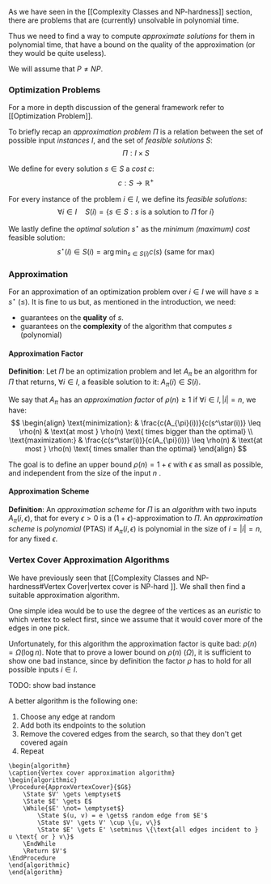 As we have seen in the [[Complexity Classes and NP-hardness]] section, there are problems that are (currently) unsolvable in polynomial time.

Thus we need to find a way to compute _approximate solutions_ for them in polynomial time, that have a bound on the quality of the approximation (or they would be quite useless).

We will assume that $P \neq NP$.

### Optimization Problems

For a more in depth discussion of the general framework refer to [[Optimization Problem]].

To briefly recap an _approximation problem_ $\Pi$ is a relation between the set of possible input _instances_ $I$, and the set of _feasible solutions_ $S$:
$$
\Pi: I\times S
$$

We define for every solution $s \in S$ a _cost_ $c$:
$$
c: S \to \mathbb{R}^+
$$

For every instance of the problem $i \in I$, we define its _feasible solutions_:
$$
\forall i \in I\quad S(i) = \{ s \in S : s \text{ is a solution to } \Pi \text{ for } i \}
$$

We lastly define the _optimal solution_ $s^\star$ as the _minimum (maximum) cost_ feasible solution:
$$
s^\star(i) \in S(i) = \arg\min_{s \in S(i) } c(s) \text{ (same for max)}
$$

### Approximation

For an approximation of an optimization problem over $i \in I$ we will have $s \geq s^\star$ ($\leq$). It is fine to us but, as mentioned in the introduction, we need:
- guarantees on the **quality** of $s$.
- guarantees on the **complexity** of the algorithm that computes $s$ (polynomial)

#### Approximation Factor
**Definition**: Let $\Pi$ be an optimization problem and let $A_{\pi}$ be an algorithm for $\Pi$ that returns, $\forall i \in I$, a feasible solution to it: $A_{\pi}(i) \in S(i)$. 

We say that $A_{\pi}$ has an _approximation factor_ of $\rho(n) \geq 1$ if $\forall i \in I, |i|=n$, we have:
$$
\begin{align}
\text{minimization}: & \frac{c(A_{\pi}(i))}{c(s^\star(i))} \leq \rho(n) & \text{at most } \rho(n) \text{ times bigger than the optimal} \\
\text{maximization:} & \frac{c(s^\star(i))}{c(A_{\pi}(i))} \leq \rho(n) & \text{at most } \rho(n) \text{ times smaller than the optimal}
\end{align}
$$

The goal is to define an upper bound $\rho(n) = 1+\epsilon$ with $\epsilon$ as small as possible, and independent from the size of the input $n$ .

#### Approximation Scheme
**Definition**: An _approximation scheme_ for $\Pi$ is an _algorithm_ with two inputs $A_{\pi}(i, \epsilon)$, that for every $\epsilon>0$ is a $(1+\epsilon)$-approximation to $\Pi$.
An _approximation scheme_ is _polynomial_ (PTAS) if $A_{\pi}(i, \epsilon)$ is polynomial in the size of $i = |i| = n$, for any fixed $\epsilon$.

### Vertex Cover Approximation Algorithms

We have previously seen that [[Complexity Classes and NP-hardness#Vertex Cover|vertex cover is NP-hard ]].
We shall then find a suitable approximation algorithm.

One simple idea would be to use the degree of the vertices as an _euristic_ to which vertex to select first, since we assume that it would cover more of the edges in one pick.

Unfortunately, for this algorithm the approximation factor is quite bad: $\rho(n) = \Omega(\log n)$.
Note that to prove a lower bound on $\rho(n)$ ($\Omega$), it is sufficient to show one bad instance, since by definition the factor $\rho$ has to hold for all possible inputs $i \in I$.

TODO: show bad instance

A better algorithm is the following one:
1. Choose any edge at random
2. Add both its endpoints to the solution
3. Remove the covered edges from the search, so that they don't get covered again
4. Repeat

```pseudo
\begin{algorithm}
\caption{Vertex cover approximation algorithm}
\begin{algorithmic}
\Procedure{ApproxVertexCover}{$G$}
	\State $V' \gets \emptyset$
	\State $E' \gets E$
	\While{$E' \not= \emptyset$}
		\State $(u, v) = e \gets$ random edge from $E'$
		\State $V' \gets V' \cup \{u, v\}$
		\State $E' \gets E' \setminus \{\text{all edges incident to } u \text{ or } v\}$
    \EndWhile
	\Return $V'$
\EndProcedure
\end{algorithmic}
\end{algorithm}
```